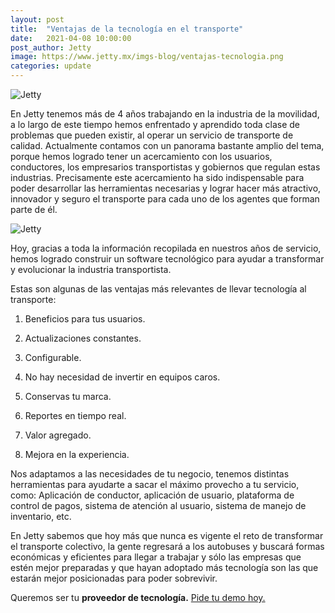 ```yaml
---
layout: post
title:  "Ventajas de la tecnología en el transporte"
date:   2021-04-08 10:00:00
post_author: Jetty
image: https://www.jetty.mx/imgs-blog/ventajas-tecnologia.png
categories: update
---
```

![Jetty]({{site.baseurl}}/imgs-blog/ventajas-tecnologia.png)

En Jetty tenemos más de 4 años trabajando en la industria de la movilidad, a lo largo de este tiempo hemos enfrentado y aprendido  toda clase de problemas que pueden existir, al operar un servicio de transporte de calidad. Actualmente contamos con un panorama bastante amplio del tema, porque hemos logrado tener un acercamiento con los usuarios, conductores, los empresarios transportistas y gobiernos que regulan estas industrias. Precisamente este acercamiento ha sido indispensable para poder desarrollar las herramientas necesarias y lograr hacer más atractivo, innovador y seguro el transporte para cada uno de los agentes que forman parte de él.

![Jetty]({{site.baseurl}}/imgs-blog/mujeres-jetty.png)

Hoy, gracias a toda la información recopilada en nuestros años de servicio, hemos logrado construir un software tecnológico para ayudar a transformar y evolucionar la industria transportista.

Estas son algunas de las ventajas más relevantes de llevar tecnología al transporte:

<ol>
  <li><p>Beneficios para tus usuarios.</p></li>
  <li><p>Actualizaciones constantes.</p></li>
  <li><p>Configurable.</p></li>
  <li><p>No hay necesidad de invertir en equipos caros.</p></li>
  <li><p>Conservas tu marca.</p></li>
  <li><p>Reportes en tiempo real.</p></li>
  <li><p>Valor agregado.</p></li>
  <li><p>Mejora en la experiencia.</p></li>
</ol>

Nos adaptamos a las necesidades de tu negocio, tenemos distintas herramientas para ayudarte a sacar el máximo provecho a tu servicio, como:
Aplicación de conductor, aplicación de usuario, plataforma de control de pagos, sistema de atención al usuario, sistema de manejo de inventario, etc.

En Jetty sabemos que hoy más que nunca es vigente el reto de transformar el transporte colectivo, la gente regresará a los autobuses y buscará formas económicas y eficientes para llegar a trabajar y sólo las empresas que estén mejor preparadas y que hayan adoptado más tecnología son las que estarán mejor posicionadas para poder sobrevivir.

Queremos ser tu <b>proveedor de tecnología.</b> [Pide tu demo hoy.][link]

[link]:https://www.jetty.mx/soluciones-tecnologicas